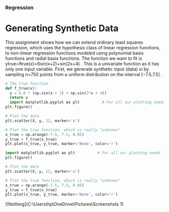 ### Regression 

# Generating Synthetic Data
This assignment shows how we can extend ordinary least squares regression, which uses the hypothesis class of linear regression functions, to non-linear regression functions modeled using polynomial basis functions and radial basis functions. The function we want to fit is  ytrue=ftrue(x)=6sin(x+2)+sin(2x+4) . This is a univariate function as it has only one input variable. First, we generate synthetic input (data)  xi  by sampling  n=750  points from a uniform distribution on the interval  [−7.5,7.5] .

```py
# The true function
def f_true(x):
  y = 6.0 * (np.sin(x + 2) + np.sin(2*x + 4))
  return y
  import matplotlib.pyplot as plt          # For all our plotting needs
plt.figure()

# Plot the data
plt.scatter(X, y, 12, marker='o')

# Plot the true function, which is really "unknown"
x_true = np.arange(-7.5, 7.5, 0.05)
y_true = f_true(x_true)
plt.plot(x_true, y_true, marker='None', color='r')

```

```py
import matplotlib.pyplot as plt          # For all our plotting needs
plt.figure()

# Plot the data
plt.scatter(X, y, 12, marker='o')

# Plot the true function, which is really "unknown"
x_true = np.arange(-7.5, 7.5, 0.05)
y_true = f_true(x_true)
plt.plot(x_true, y_true, marker='None', color='r')
 ```
![Nothing](C:\Users\hp\OneDrive\Pictures\Screenshots 1)




 
 